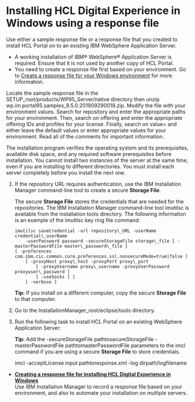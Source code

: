 # Installing HCL Digital Experience in Windows using a response file

Use either a sample response file or a response file that you created to install HCL Portal on to an existing IBM WebSphere Application Server.

-   A working installation of IBM® WebSphere® Application Server is required. Ensure that it is not used by another copy of HCL Portal.
-   You need to create a response file first based on your environment. Go to [Create a response file for your Windows environment](inst_response-windows.md) for more information.

Locate the sample response file in the SETUP\_root/products/WP95\_Server/native directory then unzip wp.im.portal95.samples\_9.5.0.201909290018.zip. Modify the file with your environment values. Search for repository and enter the appropriate paths for your environment. Then, search on offering and enter the appropriate offering IDs and profiles for your license. Finally, search on value= and either leave the default values or enter appropriate values for your environment. Read all of the comments for important information.

The installation program verifies the operating system and its prerequisites, available disk space, and any required software prerequisites before installation. You cannot install two instances of the server at the same time, even if you are installing to different directories. You must install each server completely before you install the next one.

1.  If the repository URL requires authentication, use the IBM Installation Manager command-line tool to create a secure **Storage File**.

    The secure **Storage File** stores the credentials that are needed for the repositories. The IBM Installation Manager command-line tool imutilsc is available from the installation tools directory. The following information is an example of the imutilsc key ring file command:

    ```
    imutilsc saveCredential -url repository\_URL -userName credential\_userName
    	-userPassword password -secureStorageFile storage\_file [ -masterPasswordFile master\_password\_file ]
    [ -preferences com.ibm.cic.common.core.preferences.ssl.nonsecureMode=true|false ]
    	[ -proxyHost proxy\_host -proxyPort proxy\_port
    		[ -proxyUsername proxy\_username -proxyUserPassword proxyuser\_password ]
    		[ -useSocks ] ]
    	[ -verbose ]
    ```

    **Tip:** If you install on a different computer, copy the secure **Storage File** to that computer.

2.  Go to the InstallationManager\_root/eclipse/tools directory.

3.  Run the following task to install HCL Portal on an existing WebSphere Application Server:

    **Tip:** Add the -secureStorageFile pathtosecureStorageFile -masterPasswordFile pathtomasterPasswordFile parameters to the imcl command if you are using a secure **Storage File** to store credentials.

    imcl -acceptLicense input pathtoresponse.xml -log dirpath/logfilename


-   **[Creating a response file for installing HCL Digital Experience in Windows](../install/inst_response-windows.md)**  
Use IBM Installation Manager to record a response file based on your environment, and also to automate your installation on multiple servers.


